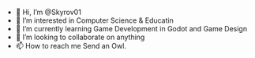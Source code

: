 - 👋 Hi, I’m @Skyrov01
- 👀 I’m interested in Computer Science & Educatin
- 🌱 I’m currently learning Game Development in Godot and Game Design
- 💞️ I’m looking to collaborate on anything
- 📫 How to reach me Send an Owl.

<!---
Skyrov01/Skyrov01 is a ✨ special ✨ repository because its `README.md` (this file) appears on your GitHub profile.
You can click the Preview link to take a look at your changes.
--->
